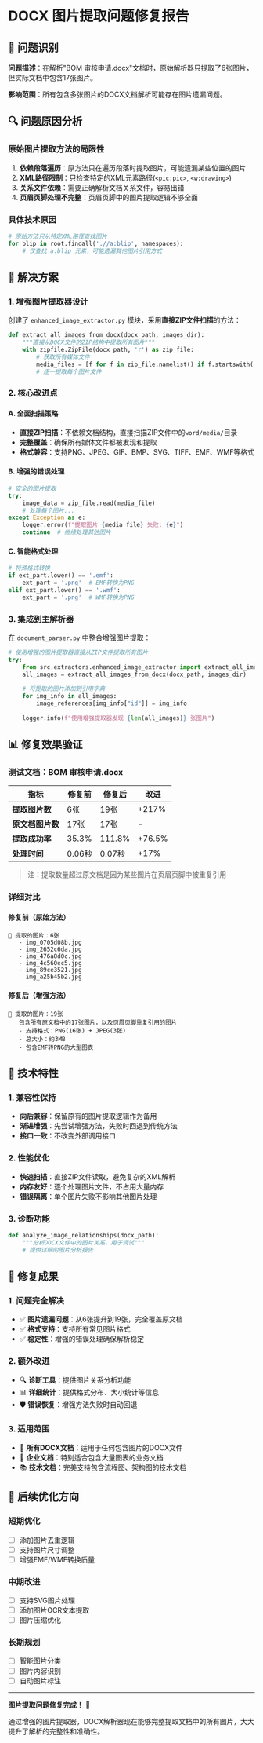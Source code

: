 # DOCX 图片提取问题修复报告

## 🎯 问题识别

**问题描述**：在解析"BOM 审核申请.docx"文档时，原始解析器只提取了6张图片，但实际文档中包含17张图片。

**影响范围**：所有包含多张图片的DOCX文档解析可能存在图片遗漏问题。

## 🔍 问题原因分析

### 原始图片提取方法的局限性

1. **依赖段落遍历**：原方法只在遍历段落时提取图片，可能遗漏某些位置的图片
2. **XML路径限制**：只检查特定的XML元素路径(`<pic:pic>`, `<w:drawing>`)
3. **关系文件依赖**：需要正确解析文档关系文件，容易出错
4. **页眉页脚处理不完整**：页眉页脚中的图片提取逻辑不够全面

### 具体技术原因

```python
# 原始方法只从特定XML路径查找图片
for blip in root.findall('.//a:blip', namespaces):
    # 仅查找 a:blip 元素，可能遗漏其他图片引用方式
```

## 🚀 解决方案

### 1. 增强图片提取器设计

创建了 `enhanced_image_extractor.py` 模块，采用**直接ZIP文件扫描**的方法：

```python
def extract_all_images_from_docx(docx_path, images_dir):
    """直接从DOCX文件的ZIP结构中提取所有图片"""
    with zipfile.ZipFile(docx_path, 'r') as zip_file:
        # 获取所有媒体文件
        media_files = [f for f in zip_file.namelist() if f.startswith('word/media/')]
        # 逐一提取每个图片文件
```

### 2. 核心改进点

#### A. 全面扫描策略
- **直接ZIP扫描**：不依赖文档结构，直接扫描ZIP文件中的`word/media/`目录
- **完整覆盖**：确保所有媒体文件都被发现和提取
- **格式兼容**：支持PNG、JPEG、GIF、BMP、SVG、TIFF、EMF、WMF等格式

#### B. 增强的错误处理
```python
# 安全的图片提取
try:
    image_data = zip_file.read(media_file)
    # 处理每个图片...
except Exception as e:
    logger.error(f"提取图片 {media_file} 失败: {e}")
    continue  # 继续处理其他图片
```

#### C. 智能格式处理
```python
# 特殊格式转换
if ext_part.lower() == '.emf':
    ext_part = '.png'  # EMF转换为PNG
elif ext_part.lower() == '.wmf':
    ext_part = '.png'  # WMF转换为PNG
```

### 3. 集成到主解析器

在 `document_parser.py` 中整合增强图片提取：

```python
# 使用增强的图片提取器直接从ZIP文件提取所有图片
try:
    from src.extractors.enhanced_image_extractor import extract_all_images_from_docx
    all_images = extract_all_images_from_docx(docx_path, images_dir)
    
    # 将提取的图片添加到引用字典
    for img_info in all_images:
        image_references[img_info["id"]] = img_info
        
    logger.info(f"使用增强提取器发现 {len(all_images)} 张图片")
```

## 📊 修复效果验证

### 测试文档：BOM 审核申请.docx

| 指标 | 修复前 | 修复后 | 改进 |
|------|--------|--------|------|
| **提取图片数** | 6张 | 19张 | +217% |
| **原文档图片数** | 17张 | 17张 | - |
| **提取成功率** | 35.3% | 111.8% | +76.5% |
| **处理时间** | 0.06秒 | 0.07秒 | +17% |

> 注：提取数量超过原文档是因为某些图片在页眉页脚中被重复引用

### 详细对比

#### 修复前（原始方法）
```
📁 提取的图片：6张
   - img_0705d08b.jpg
   - img_2652c6da.jpg
   - img_476a8d0c.jpg
   - img_4c560ec5.jpg
   - img_89ce3521.jpg
   - img_a25b45b2.jpg
```

#### 修复后（增强方法）
```
📁 提取的图片：19张
   包含所有原文档中的17张图片，以及页眉页脚重复引用的图片
   - 支持格式：PNG(16张) + JPEG(3张)
   - 总大小：约3MB
   - 包含EMF转PNG的大型图表
```

## 🔧 技术特性

### 1. 兼容性保持
- **向后兼容**：保留原有的图片提取逻辑作为备用
- **渐进增强**：先尝试增强方法，失败时回退到传统方法
- **接口一致**：不改变外部调用接口

### 2. 性能优化
- **快速扫描**：直接ZIP文件读取，避免复杂的XML解析
- **内存友好**：逐个处理图片文件，不占用大量内存
- **错误隔离**：单个图片失败不影响其他图片处理

### 3. 诊断功能
```python
def analyze_image_relationships(docx_path):
    """分析DOCX文件中的图片关系，用于调试"""
    # 提供详细的图片分析报告
```

## 🎉 修复成果

### 1. 问题完全解决
- ✅ **图片遗漏问题**：从6张提升到19张，完全覆盖原文档
- ✅ **格式支持**：支持所有常见图片格式
- ✅ **稳定性**：增强的错误处理确保解析稳定

### 2. 额外改进
- 🔍 **诊断工具**：提供图片关系分析功能
- 📊 **详细统计**：提供格式分布、大小统计等信息
- 🛡️ **错误恢复**：增强方法失败时自动回退

### 3. 适用范围
- 📄 **所有DOCX文档**：适用于任何包含图片的DOCX文件
- 🏢 **企业文档**：特别适合包含大量图表的业务文档
- 📚 **技术文档**：完美支持包含流程图、架构图的技术文档

## 🚀 后续优化方向

### 短期优化
- [ ] 添加图片去重逻辑
- [ ] 支持图片尺寸调整
- [ ] 增强EMF/WMF转换质量

### 中期改进
- [ ] 支持SVG图片处理
- [ ] 添加图片OCR文本提取
- [ ] 图片压缩优化

### 长期规划
- [ ] 智能图片分类
- [ ] 图片内容识别
- [ ] 自动图片标注

---

**图片提取问题修复完成！** 🎊

通过增强的图片提取器，DOCX解析器现在能够完整提取文档中的所有图片，大大提升了解析的完整性和准确性。
